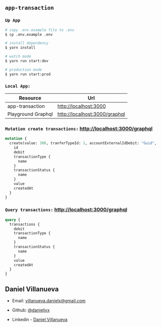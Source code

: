 ## `app-transaction`

### `Up App`

```bash
# copy .env.example file to .env
$ cp .env.example .env

# install dependency
$ yarn install

# watch mode
$ yarn run start:dev

# production mode
$ yarn run start:prod
```

### `Local App:`
| Resource            | Url                                                                                        |
|---------------------|--------------------------------------------------------------------------------------------|
| app-transaction     | [http://localhost:3000](http://localhost:3000)                                             |
| Playground Graphql  | [http://localhost:3000/graphql](http://localhost:3000/graphql)                             |


### `Mutation create transactions:` [http://localhost:3000/graphql](http://localhost:3000/graphql)
```graphql
mutation {
  create(value: 300, tranferTypeId: 1, accountExternalIdDebit: "Guid", accountExternalIdCredit: "Guid") {
    id
    debit
    transactionType {
      name
    }
    transactionStatus {
      name
    }
    value
    createdAt
  }
}
```

### `Query transactions:` [http://localhost:3000/graphql](http://localhost:3000/graphql)
```graphql
query {
  transactions {
    debit
    transactionType {
      name
    }
    transactionStatus {
      name
    }
    value
    createdAt
  }
}
```

## Daniel Villanueva

- Email: [villanueva.danielx@gmail.com](mail://villanueva.danielx@gmail.com)

- Github: [@danieljvx](https://github.com/danieljvx)

- Linkedin - [Daniel Villanueva](https://www.linkedin.com/in/danieljx)